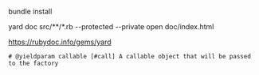bundle install

yard doc src/**/*.rb --protected --private
open doc/index.html

https://rubydoc.info/gems/yard


    # @yieldparam callable [#call] A callable object that will be passed to the factory
